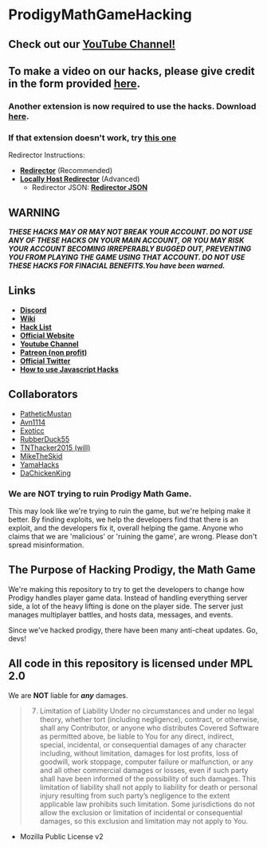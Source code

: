 # ProdigyMathGameHacking

## Check out our [YouTube Channel!](https://www.youtube.com/channel/UChIRMY6SdQrcADVscWTVv9A)

## To make a video on our hacks, please give credit in the form provided [here](https://github.com/Prodigy-Hacking/ProdigyMathGameHacking/blob/master/videocredit.md).

### Another extension is now required to use the hacks. Download [here](https://chrome.google.com/webstore/detail/always-disable-content-se/ffelghdomoehpceihalcnbmnodohkibj/).
### If that extension doesn't work, try [this one](https://chrome.google.com/webstore/detail/ignore-x-frame-headers/gleekbfjekiniecknbkamfmkohkpodhe?hl=en-US)

Redirector Instructions:
- **[Redirector](https://github.com/Prodigy-Hacking/ProdigyMathGameHacking/wiki/Redirect-Hack)** (Recommended)
- **[Locally Host Redirector](https://github.com/Prodigy-Hacking/ProdigyMathGameHacking/blob/master/redirect/README.md)** (Advanced)
  - Redirector JSON: **[Redirector JSON](https://raw.githubusercontent.com/Prodigy-Hacking/ProdigyMathGameHacking/master/redirect/Redirector.json)**
## WARNING  
   **_THESE HACKS MAY OR MAY NOT BREAK YOUR ACCOUNT. DO NOT USE ANY OF THESE HACKS ON YOUR MAIN ACCOUNT, OR YOU MAY RISK YOUR ACCOUNT BECOMING IRREPERABLY BUGGED OUT, 
   PREVENTING YOU FROM PLAYING THE GAME USING THAT ACCOUNT. DO NOT USE THESE HACKS FOR FINACIAL BENEFITS.You have been warned._**
   
## Links

-   **[Discord](https://discord.gg/XQDfbfq)**
-   **[Wiki](https://github.com/Prodigy-Hacking/ProdigyMathGameHacking/wiki)**
-   **[Hack List](https://github.com/Prodigy-Hacking/ProdigyMathGameHacking/wiki/Hack-List)**
-   **[Official Website](https://trip7663.wixsite.com/prodigyhackingweb)**
-   **[Youtube Channel](https://www.youtube.com/channel/UChIRMY6SdQrcADVscWTVv9A)**
-   **[Patreon (non profit)](https://www.patreon.com/PMGHacking)**
-   **[Official Twitter](https://twitter.com/ProdigyCheats)**
-   **[How to use Javascript Hacks](https://github.com/Prodigy-Hacking/ProdigyMathGameHacking/wiki/How-to-use-Javascript-Hacks)**

## Collaborators

-   [PatheticMustan](https://github.com/PatheticMustan)
-   [Avn1114](https://github.com/Avn1114)
-   [Exoticc](https://github.com/Exoticc)
-   [RubberDuck55](https://github.com/RubberDuck55)
-   [TNThacker2015 (will)](https://github.com/TNThacker2015)
-   [MikeTheSkid](https://github.com/MikeTheSkid)
-   [YamaHacks](https://github.com/YamaHacks)
-   [DaChickenKing](https://github.com/DaChickenKing)

### We are NOT trying to ruin Prodigy Math Game.

This may look like we're trying to ruin the game, but we're helping make it better. By finding exploits, we help the developers find that there is an exploit, and the developers fix it, overall helping the game. Anyone who claims that we are 'malicious' or 'ruining the game', are wrong. Please don't spread misinformation.

## The Purpose of Hacking Prodigy, the Math Game

We're making this repository to try to get the developers to change how Prodigy handles player game data. Instead of handling everything server side, a lot of the heavy lifting is done on the player side. The server just manages multiplayer battles, and hosts data, messages, and events.

Since we've hacked prodigy, there have been many anti-cheat updates. Go, devs!

## All code in this repository is licensed under MPL 2.0

We are **NOT** liable for **_any_** damages.

> 7. Limitation of Liability
>    Under no circumstances and under no legal theory, whether tort (including negligence), contract, or otherwise, shall any Contributor, or anyone who distributes Covered Software as permitted above, be liable to You for any direct, indirect, special, incidental, or consequential damages of any character including, without limitation, damages for lost profits, loss of goodwill, work stoppage, computer failure or malfunction, or any and all other commercial damages or losses, even if such party shall have been informed of the possibility of such damages. This limitation of liability shall not apply to liability for death or personal injury resulting from such party’s negligence to the extent applicable law prohibits such limitation. Some jurisdictions do not allow the exclusion or limitation of incidental or consequential damages, so this exclusion and limitation may not apply to You.

-   Mozilla Public License v2
